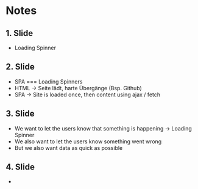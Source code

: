 # Notes

## 1. Slide
- Loading Spinner


## 2. Slide
- SPA === Loading Spinners
- HTML -> Seite lädt, harte Übergänge (Bsp. Github)
- SPA -> Site is loaded once, then content using ajax / fetch


## 3. Slide
- We want to let the users know that something is happening -> Loading Spinner
- We also want to let the users know something went wrong
- But we also want data as quick as possible

## 4. Slide
- 
